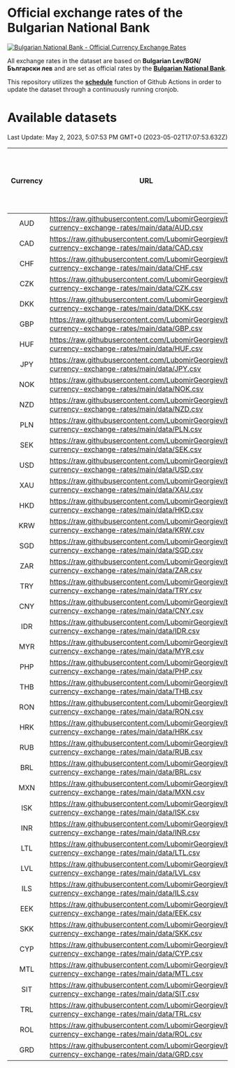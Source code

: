 # Official exchange rates of the Bulgarian National Bank

[![Bulgarian National Bank - Official Currency Exchange Rates](https://github.com/LubomirGeorgiev/bnb-currency-exchange-rates/actions/workflows/update-rates.yml/badge.svg?branch=main)](https://github.com/LubomirGeorgiev/bnb-currency-exchange-rates/actions/workflows/update-rates.yml)

All exchange rates in the dataset are based on **Bulgarian Lev/BGN/Български лев** and are set as official rates by the [**Bulgarian National Bank**](https://www.bnb.bg/Statistics/StExternalSector/StExchangeRates/StERForeignCurrencies/index.htm?toLang=_EN).

This repository utilizes the [**schedule**](https://docs.github.com/en/actions/reference/events-that-trigger-workflows) function of Github Actions in order to update the dataset through a continuously running cronjob.

# Available datasets

<!-- START LINKS (DO NOT EVER FU*ING DELETE THIS COMMENT FOR THE LOVE OF YOUR LIFE!!! IF YOU ARE CURIOS HOW IT WORKS, YOU CAN HAVE A LOOK AT ./src/updateReadme.ts) -->

Last Update: May 2, 2023, 5:07:53 PM GMT+0 (2023-05-02T17:07:53.632Z)

| Currency | URL                                                                                             | Number of records | Number of missing days that were filled in |
| :------: | ----------------------------------------------------------------------------------------------- | :---------------: | :----------------------------------------: |
|   AUD    | https://raw.githubusercontent.com/LubomirGeorgiev/bnb-currency-exchange-rates/main/data/AUD.csv |       8483        |                    2622                    |
|   CAD    | https://raw.githubusercontent.com/LubomirGeorgiev/bnb-currency-exchange-rates/main/data/CAD.csv |       8483        |                    2622                    |
|   CHF    | https://raw.githubusercontent.com/LubomirGeorgiev/bnb-currency-exchange-rates/main/data/CHF.csv |       8483        |                    2622                    |
|   CZK    | https://raw.githubusercontent.com/LubomirGeorgiev/bnb-currency-exchange-rates/main/data/CZK.csv |       8483        |                    2622                    |
|   DKK    | https://raw.githubusercontent.com/LubomirGeorgiev/bnb-currency-exchange-rates/main/data/DKK.csv |       8483        |                    2622                    |
|   GBP    | https://raw.githubusercontent.com/LubomirGeorgiev/bnb-currency-exchange-rates/main/data/GBP.csv |       8483        |                    2622                    |
|   HUF    | https://raw.githubusercontent.com/LubomirGeorgiev/bnb-currency-exchange-rates/main/data/HUF.csv |       8483        |                    2622                    |
|   JPY    | https://raw.githubusercontent.com/LubomirGeorgiev/bnb-currency-exchange-rates/main/data/JPY.csv |       8483        |                    2622                    |
|   NOK    | https://raw.githubusercontent.com/LubomirGeorgiev/bnb-currency-exchange-rates/main/data/NOK.csv |       8483        |                    2622                    |
|   NZD    | https://raw.githubusercontent.com/LubomirGeorgiev/bnb-currency-exchange-rates/main/data/NZD.csv |       8483        |                    2622                    |
|   PLN    | https://raw.githubusercontent.com/LubomirGeorgiev/bnb-currency-exchange-rates/main/data/PLN.csv |       8483        |                    2622                    |
|   SEK    | https://raw.githubusercontent.com/LubomirGeorgiev/bnb-currency-exchange-rates/main/data/SEK.csv |       8483        |                    2622                    |
|   USD    | https://raw.githubusercontent.com/LubomirGeorgiev/bnb-currency-exchange-rates/main/data/USD.csv |       8483        |                    2622                    |
|   XAU    | https://raw.githubusercontent.com/LubomirGeorgiev/bnb-currency-exchange-rates/main/data/XAU.csv |       8483        |                    2624                    |
|   HKD    | https://raw.githubusercontent.com/LubomirGeorgiev/bnb-currency-exchange-rates/main/data/HKD.csv |       8184        |                    2534                    |
|   KRW    | https://raw.githubusercontent.com/LubomirGeorgiev/bnb-currency-exchange-rates/main/data/KRW.csv |       8184        |                    2534                    |
|   SGD    | https://raw.githubusercontent.com/LubomirGeorgiev/bnb-currency-exchange-rates/main/data/SGD.csv |       8184        |                    2534                    |
|   ZAR    | https://raw.githubusercontent.com/LubomirGeorgiev/bnb-currency-exchange-rates/main/data/ZAR.csv |       8184        |                    2534                    |
|   TRY    | https://raw.githubusercontent.com/LubomirGeorgiev/bnb-currency-exchange-rates/main/data/TRY.csv |       6667        |                    2065                    |
|   CNY    | https://raw.githubusercontent.com/LubomirGeorgiev/bnb-currency-exchange-rates/main/data/CNY.csv |       6547        |                    2029                    |
|   IDR    | https://raw.githubusercontent.com/LubomirGeorgiev/bnb-currency-exchange-rates/main/data/IDR.csv |       6547        |                    2029                    |
|   MYR    | https://raw.githubusercontent.com/LubomirGeorgiev/bnb-currency-exchange-rates/main/data/MYR.csv |       6547        |                    2029                    |
|   PHP    | https://raw.githubusercontent.com/LubomirGeorgiev/bnb-currency-exchange-rates/main/data/PHP.csv |       6547        |                    2029                    |
|   THB    | https://raw.githubusercontent.com/LubomirGeorgiev/bnb-currency-exchange-rates/main/data/THB.csv |       6547        |                    2029                    |
|   RON    | https://raw.githubusercontent.com/LubomirGeorgiev/bnb-currency-exchange-rates/main/data/RON.csv |       6488        |                    2011                    |
|   HRK    | https://raw.githubusercontent.com/LubomirGeorgiev/bnb-currency-exchange-rates/main/data/HRK.csv |       6424        |                    1988                    |
|   RUB    | https://raw.githubusercontent.com/LubomirGeorgiev/bnb-currency-exchange-rates/main/data/RUB.csv |       6122        |                    1893                    |
|   BRL    | https://raw.githubusercontent.com/LubomirGeorgiev/bnb-currency-exchange-rates/main/data/BRL.csv |       5577        |                    1732                    |
|   MXN    | https://raw.githubusercontent.com/LubomirGeorgiev/bnb-currency-exchange-rates/main/data/MXN.csv |       5577        |                    1732                    |
|   ISK    | https://raw.githubusercontent.com/LubomirGeorgiev/bnb-currency-exchange-rates/main/data/ISK.csv |       5486        |                    1703                    |
|   INR    | https://raw.githubusercontent.com/LubomirGeorgiev/bnb-currency-exchange-rates/main/data/INR.csv |       5210        |                    1618                    |
|   LTL    | https://raw.githubusercontent.com/LubomirGeorgiev/bnb-currency-exchange-rates/main/data/LTL.csv |       5154        |                    1583                    |
|   LVL    | https://raw.githubusercontent.com/LubomirGeorgiev/bnb-currency-exchange-rates/main/data/LVL.csv |       4789        |                    1469                    |
|   ILS    | https://raw.githubusercontent.com/LubomirGeorgiev/bnb-currency-exchange-rates/main/data/ILS.csv |       4484        |                    1397                    |
|   EEK    | https://raw.githubusercontent.com/LubomirGeorgiev/bnb-currency-exchange-rates/main/data/EEK.csv |       3996        |                    1222                    |
|   SKK    | https://raw.githubusercontent.com/LubomirGeorgiev/bnb-currency-exchange-rates/main/data/SKK.csv |       2969        |                    911                     |
|   CYP    | https://raw.githubusercontent.com/LubomirGeorgiev/bnb-currency-exchange-rates/main/data/CYP.csv |       2902        |                    886                     |
|   MTL    | https://raw.githubusercontent.com/LubomirGeorgiev/bnb-currency-exchange-rates/main/data/MTL.csv |       2603        |                    798                     |
|   SIT    | https://raw.githubusercontent.com/LubomirGeorgiev/bnb-currency-exchange-rates/main/data/SIT.csv |       2538        |                    774                     |
|   TRL    | https://raw.githubusercontent.com/LubomirGeorgiev/bnb-currency-exchange-rates/main/data/TRL.csv |       1814        |                    555                     |
|   ROL    | https://raw.githubusercontent.com/LubomirGeorgiev/bnb-currency-exchange-rates/main/data/ROL.csv |       1696        |                    523                     |
|   GRD    | https://raw.githubusercontent.com/LubomirGeorgiev/bnb-currency-exchange-rates/main/data/GRD.csv |        358        |                    106                     |

<!-- END LINKS (DO NOT EVER FU*ING DELETE THIS COMMENT FOR THE LOVE OF YOUR LIFE!!! IF YOU ARE CURIOS HOW IT WORKS, YOU CAN HAVE A LOOK AT ./src/updateReadme.ts) -->
